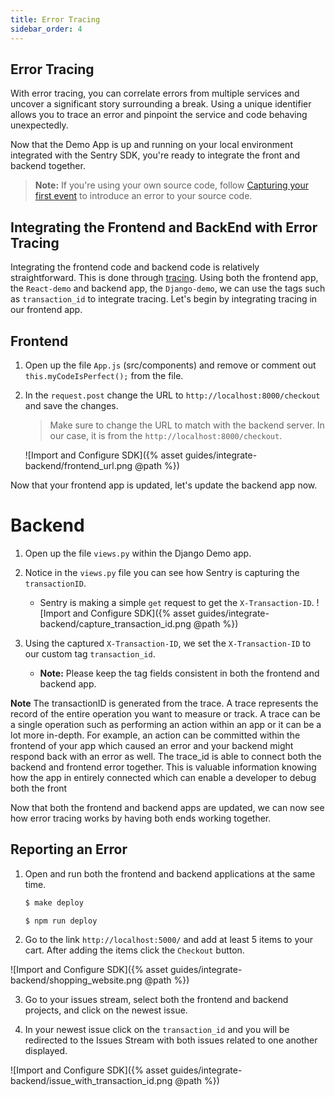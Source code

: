 ```yaml
---
title: Error Tracing
sidebar_order: 4
---
```


## Error Tracing

With error tracing, you can correlate errors from multiple services and uncover a significant story surrounding a break. Using a unique identifier allows you to trace an error and pinpoint the service and code behaving unexpectedly.

Now that the Demo App is up and running on your local environment integrated with the Sentry SDK, you're ready to integrate the front and backend together.

> **Note:** If you're using your own source code, follow [Capturing your first event](https://docs.sentry.io/error-reporting/quickstart/?platform=python) to introduce an error to your source code.

## Integrating the Frontend and BackEnd with Error Tracing

Integrating the frontend code and backend code is relatively straightforward. This is done through [tracing](https://docs.sentry.io/performance/distributed-tracing/). Using both the frontend app, the `React-demo` and backend app, the `Django-demo`, we can use the tags such as `transaction_id` to integrate tracing. Let's begin by integrating tracing in our frontend app.

## Frontend

1. Open up the file `App.js` (src/components) and remove or comment out `this.myCodeIsPerfect();` from the file.

2. In the `request.post` change the URL to `http://localhost:8000/checkout` and save the changes.

   > Make sure to change the URL to match with the backend server. In our case, it is from the `http://localhost:8000/checkout`.

   ![Import and Configure SDK]({% asset guides/integrate-backend/frontend_url.png @path %})

Now that your frontend app is updated, let's update the backend app now.

# Backend

1. Open up the file `views.py` within the Django Demo app.

2. Notice in the `views.py` file you can see how Sentry is capturing the `transactionID`.

   - Sentry is making a simple `get` request to get the `X-Transaction-ID`.
     ![Import and Configure SDK]({% asset guides/integrate-backend/capture_transaction_id.png @path %})

3. Using the captured `X-Transaction-ID`, we set the `X-Transaction-ID` to our custom tag `transaction_id`.

   - **Note:** Please keep the tag fields consistent in both the frontend and backend app.

**Note** The transactionID is generated from the trace. A trace represents the record of the entire operation you want to measure or track. A trace can be a single operation such as performing an action within an app or it can be a lot more in-depth. For example, an action can be committed within the frontend of your app which caused an error and your backend might respond back with an error as well. The trace_id is able to connect both the backend and frontend error together. This is valuable information knowing how the app in entirely connected which can enable a developer to debug both the front

Now that both the frontend and backend apps are updated, we can now see how error tracing works by having both ends working together.

## Reporting an Error

1. Open and run both the frontend and backend applications at the same time.

   ```bash
   $ make deploy
   ```

   ```bash
   $ npm run deploy
   ```

2. Go to the link `http://localhost:5000/` and add at least 5 items to your cart. After adding the items click the `Checkout` button.

![Import and Configure SDK]({% asset guides/integrate-backend/shopping_website.png @path %})

3. Go to your issues stream, select both the frontend and backend projects, and click on the newest issue.

4. In your newest issue click on the `transaction_id` and you will be redirected to the Issues Stream with both issues related to one another displayed.

![Import and Configure SDK]({% asset guides/integrate-backend/issue_with_transaction_id.png @path %})

